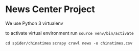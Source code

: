 # News Center Project

We use Python 3 virtualenv

to activate virtual environment run `source venv/bin/activate`

`cd spider/chinatimes`
`scrapy crawl news -o chinatimes.csv`


